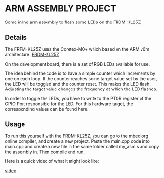 # ARM ASSEMBLY PROJECT

Some inline arm assembly to flash some LEDs on the FRDM-KL25Z

## Details

The FRFM-KL25Z uses the Coretex-M0+ which based on the ARM v6m architecture. [FRDM-KL25Z](https://os.mbed.com/platforms/KL25Z/)

On the development board, there is a set of RGB LEDs available for use.

The idea behind the code is to have a simple counter which increments by one on each loop. If the counter reaches some target value set by the user, the LED will be toggled and the counter reset. This makes the LED flash. Adjusting the target value changes the frequency at which the LED flashes.

In order to toggle the LEDs, you have to write to the PTOR register of the GPIO Port responsible for the LED. For this hardware target, the corresponding values can be found [here](https://github.com/ARMmbed/mbed-os/blob/master/targets/TARGET_Freescale/TARGET_KLXX/TARGET_KL25Z/device/MKL25Z4.h#L996).

## Usage

To run this yourself with the FRDM-KL25Z, you can go to the mbed.org online compiler, and create a new project. Paste the main.cpp code into main.cpp and create a new file in the same folder called my_asm.s and copy the assembly in. Then compile and run.

Here is a quick video of what it might look like:

[video](https://youtu.be/sUvrCO3vnUg)
